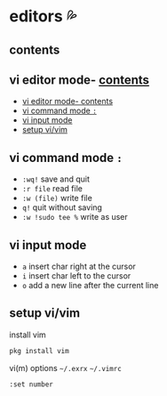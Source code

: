 <!-- omit in toc -->
# editors 💦

<!-- omit in toc -->
## contents

## vi editor mode- [contents](#contents)

- [vi editor mode- contents](#vi-editor-mode--contents)
- [vi command mode `:`](#vi-command-mode-)
- [vi input mode](#vi-input-mode)
- [setup vi/vim](#setup-vivim)

## vi command mode `:`

- `:wq!` save and quit
- `:r file` read file
- `:w (file)` write file
- `q!` quit without saving
- `:w !sudo tee %` write as user

## vi input mode

- `a` insert char right at the cursor
- `i` insert char left to the cursor
- `o` add a new line after the current line

## setup vi/vim

install vim

```sh
pkg install vim
```

vi(m) options  `~/.exrx` `~/.vimrc`

```sh
:set number
```

